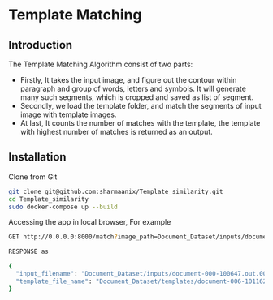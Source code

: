 # Template Matching

## Introduction 

The Template Matching Algorithm consist of two parts:
 - Firstly, It takes the input image, and figure out the contour within paragraph and group of words, letters and symbols. It will generate many such segments, which is cropped and saved as list of segment.
 - Secondly, we load the template folder, and match the segments of input image with template images.
- At last, It counts the number of matches with the template, the template with highest number of matches is returned as an output.

 

## Installation


Clone from Git
```bash
git clone git@github.com:sharmaanix/Template_similarity.git
cd Template_similarity
sudo docker-compose up --build
```

Accessing the app in local browser, For example
 
```bash
GET http://0.0.0.0:8000/match?image_path=Document_Dataset/inputs/document-000-100647.out.000.png&template_folder_path=Document_Dataset/templates

RESPONSE as

{
  "input_filename": "Document_Dataset/inputs/document-000-100647.out.000.png", 
  "template_file_name": "Document_Dataset/templates/document-006-101162.in.000.png"
}
```
